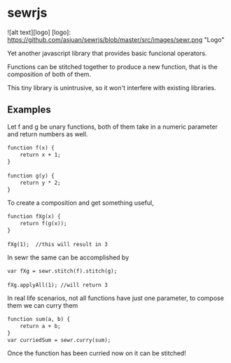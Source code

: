 # sewrjs
![alt text][logo]
[logo]: https://github.com/asjuan/sewrjs/blob/master/src/images/sewr.png "Logo"

Yet another javascript library that provides basic funcional operators.

Functions can be stitched together to produce a new function, that is the composition of both of them. 

This tiny library is unintrusive, so it won't interfere with existing libraries.

## Examples

Let f and g be unary functions, both of them take in a numeric parameter and return numbers as well. 
```
function f(x) {
    return x + 1;
}

function g(y) {
    return y * 2;
}
```
To create a composition and get something useful,
```
function fXg(x) {
    return f(g(x));
}

fXg(1);  //this will result in 3
```
In sewr the same can be accomplished by
```
var fXg = sewr.stitch(f).stitch(g);

fXg.applyAll(1); //will return 3
```
In real life scenarios, not all functions have just one parameter, to compose them we can curry them
```
function sum(a, b) {
    return a + b;
}
var curriedSum = sewr.curry(sum);
```

Once the function has been curried now on it can be stitched!
